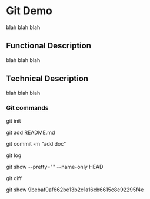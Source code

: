 # Git Demo

blah blah blah

## Functional Description

blah blah blah

## Technical Description

blah blah blah

### Git commands

git init

git add README.md

git commit -m "add doc"

git log

git show --pretty="" --name-only HEAD

git diff

git show 9bebaf0af662be13b2c1a16cb6615c8e92295f4e

